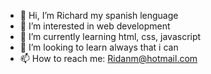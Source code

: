 - 👋 Hi, I’m Richard my spanish lenguage 
- 👀 I’m interested in web development
- 🌱 I’m currently learning html, css, javascript
- 💞️ I’m looking to learn always that i can 
- 📫 How to reach me: Ridanm@hotmail.com

<!---
Ridanm/Ridanm is a ✨ special ✨ repository because its `README.md` (this file) appears on your GitHub profile.
You can click the Preview link to take a look at your changes.
--->

